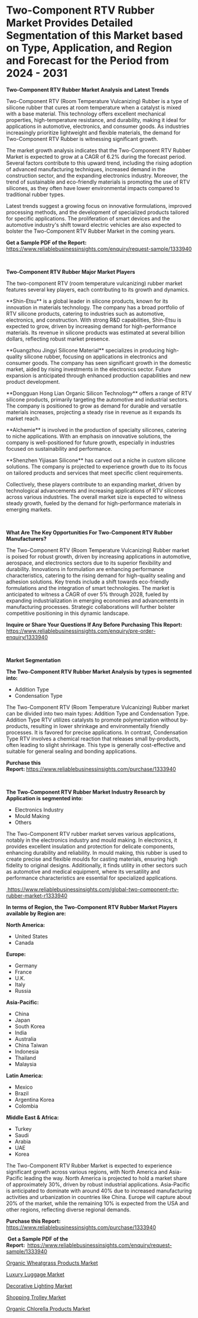<p><h1>Two-Component RTV Rubber Market Provides Detailed Segmentation of this Market based on Type, Application, and Region and Forecast for the Period from 2024 - 2031</h1></p><p><strong>Two-Component RTV Rubber Market Analysis and Latest Trends</strong></p>
<p><p>Two-Component RTV (Room Temperature Vulcanizing) Rubber is a type of silicone rubber that cures at room temperature when a catalyst is mixed with a base material. This technology offers excellent mechanical properties, high-temperature resistance, and durability, making it ideal for applications in automotive, electronics, and consumer goods. As industries increasingly prioritize lightweight and flexible materials, the demand for Two-Component RTV Rubber is witnessing significant growth.</p><p>The market growth analysis indicates that the Two-Component RTV Rubber Market is expected to grow at a CAGR of 6.2% during the forecast period. Several factors contribute to this upward trend, including the rising adoption of advanced manufacturing techniques, increased demand in the construction sector, and the expanding electronics industry. Moreover, the trend of sustainable and eco-friendly materials is promoting the use of RTV silicones, as they often have lower environmental impacts compared to traditional rubber types.</p><p>Latest trends suggest a growing focus on innovative formulations, improved processing methods, and the development of specialized products tailored for specific applications. The proliferation of smart devices and the automotive industry's shift toward electric vehicles are also expected to bolster the Two-Component RTV Rubber Market in the coming years.</p></p>
<p><strong>Get a Sample PDF of the Report:&nbsp;</strong> <a href="https://www.reliablebusinessinsights.com/enquiry/request-sample/1333940?utm_campaign=48&utm_medium=2&utm_source=Github&utm_content=ia&utm_term=12122024&utm_id=two-component-rtv-rubber">https://www.reliablebusinessinsights.com/enquiry/request-sample/1333940</a></p>
<p>&nbsp;</p>
<p><strong>Two-Component RTV Rubber Major Market Players</strong></p>
<p><p>The two-component RTV (room temperature vulcanizing) rubber market features several key players, each contributing to its growth and dynamics. </p><p>**Shin-Etsu** is a global leader in silicone products, known for its innovation in materials technology. The company has a broad portfolio of RTV silicone products, catering to industries such as automotive, electronics, and construction. With strong R&D capabilities, Shin-Etsu is expected to grow, driven by increasing demand for high-performance materials. Its revenue in silicone products was estimated at several billion dollars, reflecting robust market presence.</p><p>**Guangzhou Jingyi Silicone Material** specializes in producing high-quality silicone rubber, focusing on applications in electronics and consumer goods. The company has seen significant growth in the domestic market, aided by rising investments in the electronics sector. Future expansion is anticipated through enhanced production capabilities and new product development.</p><p>**Dongguan Hong Lian Organic Silicon Technology** offers a range of RTV silicone products, primarily targeting the automotive and industrial sectors. The company is positioned to grow as demand for durable and versatile materials increases, projecting a steady rise in revenue as it expands its market reach.</p><p>**Alchemie** is involved in the production of specialty silicones, catering to niche applications. With an emphasis on innovative solutions, the company is well-positioned for future growth, especially in industries focused on sustainability and performance.</p><p>**Shenzhen Yijiasan Silicone** has carved out a niche in custom silicone solutions. The company is projected to experience growth due to its focus on tailored products and services that meet specific client requirements. </p><p>Collectively, these players contribute to an expanding market, driven by technological advancements and increasing applications of RTV silicones across various industries. The overall market size is expected to witness steady growth, fueled by the demand for high-performance materials in emerging markets.</p></p>
<p>&nbsp;</p>
<p><strong>What Are The Key Opportunities For Two-Component RTV Rubber Manufacturers?</strong></p>
<p><p>The Two-Component RTV (Room Temperature Vulcanizing) Rubber market is poised for robust growth, driven by increasing applications in automotive, aerospace, and electronics sectors due to its superior flexibility and durability. Innovations in formulation are enhancing performance characteristics, catering to the rising demand for high-quality sealing and adhesion solutions. Key trends include a shift towards eco-friendly formulations and the integration of smart technologies. The market is anticipated to witness a CAGR of over 5% through 2028, fueled by expanding industrialization in emerging economies and advancements in manufacturing processes. Strategic collaborations will further bolster competitive positioning in this dynamic landscape.</p></p>
<p><strong>Inquire or Share Your Questions If Any Before Purchasing This Report:</strong> <a href="https://www.reliablebusinessinsights.com/enquiry/pre-order-enquiry/1333940?utm_campaign=48&utm_medium=2&utm_source=Github&utm_content=ia&utm_term=12122024&utm_id=two-component-rtv-rubber">https://www.reliablebusinessinsights.com/enquiry/pre-order-enquiry/1333940</a></p>
<p>&nbsp;</p>
<p><strong>Market Segmentation</strong></p>
<p><strong>The Two-Component RTV Rubber Market Analysis by types is segmented into:</strong></p>
<p><ul><li>Addition Type</li><li>Condensation Type</li></ul></p>
<p><p>The Two-Component RTV (Room Temperature Vulcanizing) Rubber market can be divided into two main types: Addition Type and Condensation Type. Addition Type RTV utilizes catalysts to promote polymerization without by-products, resulting in lower shrinkage and environmentally friendly processes. It is favored for precise applications. In contrast, Condensation Type RTV involves a chemical reaction that releases small by-products, often leading to slight shrinkage. This type is generally cost-effective and suitable for general sealing and bonding applications.</p></p>
<p><strong>Purchase this Report:&nbsp;</strong><a href="https://www.reliablebusinessinsights.com/purchase/1333940?utm_campaign=48&utm_medium=2&utm_source=Github&utm_content=ia&utm_term=12122024&utm_id=two-component-rtv-rubber">https://www.reliablebusinessinsights.com/purchase/1333940</a></p>
<p>&nbsp;</p>
<p><strong>The Two-Component RTV Rubber Market Industry Research by Application is segmented into:</strong></p>
<p><ul><li>Electronics Industry</li><li>Mould Making</li><li>Others</li></ul></p>
<p><p>The Two-Component RTV rubber market serves various applications, notably in the electronics industry and mould making. In electronics, it provides excellent insulation and protection for delicate components, enhancing durability and reliability. In mould making, this rubber is used to create precise and flexible moulds for casting materials, ensuring high fidelity to original designs. Additionally, it finds utility in other sectors such as automotive and medical equipment, where its versatility and performance characteristics are essential for specialized applications.</p></p>
<p><a href="https://www.reliablebusinessinsights.com/global-two-component-rtv-rubber-market-r1333940?utm_campaign=48&utm_medium=2&utm_source=Github&utm_content=ia&utm_term=12122024&utm_id=two-component-rtv-rubber">&nbsp;https://www.reliablebusinessinsights.com/global-two-component-rtv-rubber-market-r1333940</a></p>
<p><strong>In terms of Region, the Two-Component RTV Rubber Market Players available by Region are:</strong></p>
<p>
    <p> <strong> North America: </strong>
        <ul>
            <li>United States</li>
            <li>Canada</li>
        </ul>
        </p> 
    <p> <strong> Europe: </strong>
        <ul>
            <li>Germany</li>
            <li>France</li>
            <li>U.K.</li>
            <li>Italy</li>
            <li>Russia</li>
        </ul>
        </p> 
    <p> <strong> Asia-Pacific: </strong>
        <ul>
            <li>China</li>
            <li>Japan</li>
            <li>South Korea</li>
            <li>India</li>
            <li>Australia</li>
            <li>China Taiwan</li>
            <li>Indonesia</li>
            <li>Thailand</li>
            <li>Malaysia</li>
        </ul>
        </p> 
    <p> <strong> Latin America: </strong>
        <ul>
            <li>Mexico</li>
            <li>Brazil</li>
            <li>Argentina Korea</li>
            <li>Colombia</li>
        </ul>
        </p> 
    <p> <strong> Middle East & Africa: </strong>
        <ul>
            <li>Turkey</li>
            <li>Saudi</li>
            <li>Arabia</li>
            <li>UAE</li>
            <li>Korea</li>
        </ul>
    </p>
    </p>
<p><p>The Two-Component RTV Rubber Market is expected to experience significant growth across various regions, with North America and Asia-Pacific leading the way. North America is projected to hold a market share of approximately 30%, driven by robust industrial applications. Asia-Pacific is anticipated to dominate with around 40% due to increased manufacturing activities and urbanization in countries like China. Europe will capture about 20% of the market, while the remaining 10% is expected from the USA and other regions, reflecting diverse regional demands.</p></p>
<p><strong>Purchase this Report: </strong><a href="https://www.reliablebusinessinsights.com/purchase/1333940?utm_campaign=48&utm_medium=2&utm_source=Github&utm_content=ia&utm_term=12122024&utm_id=two-component-rtv-rubber">https://www.reliablebusinessinsights.com/purchase/1333940</a></p>
<p>&nbsp;<strong>Get a Sample PDF of the Report:&nbsp;&nbsp;</strong><a href="https://www.reliablebusinessinsights.com/enquiry/request-sample/1333940?utm_campaign=48&utm_medium=2&utm_source=Github&utm_content=ia&utm_term=12122024&utm_id=two-component-rtv-rubber">https://www.reliablebusinessinsights.com/enquiry/request-sample/1333940</a></p>
<p><strong></strong></p>
<p><p><a href="https://github.com/loveewin94/Market-Research-Report-List-1/blob/main/organic-wheatgrass-products-market.md?utm_campaign=48&utm_medium=2&utm_source=Github&utm_content=ia&utm_term=12122024&utm_id=two-component-rtv-rubber">Organic Wheatgrass Products Market</a></p><p><a href="https://www.linkedin.com/pulse/luxury-luggage-market-research-report-exploring-size-revenue-adn4f?utm_campaign=48&utm_medium=2&utm_source=Github&utm_content=ia&utm_term=12122024&utm_id=two-component-rtv-rubber">Luxury Luggage Market</a></p><p><a href="https://www.linkedin.com/pulse/comprehensive-analysis-decorative-lighting-marketpresented-macro-eqg0f?utm_campaign=48&utm_medium=2&utm_source=Github&utm_content=ia&utm_term=12122024&utm_id=two-component-rtv-rubber">Decorative Lighting Market</a></p><p><a href="https://www.linkedin.com/pulse/shopping-trolley-market-size-share-analysis-forecasted-cagr-69-o0hif?utm_campaign=48&utm_medium=2&utm_source=Github&utm_content=ia&utm_term=12122024&utm_id=two-component-rtv-rubber">Shopping Trolley Market</a></p><p><a href="https://github.com/kathiestrine5ty/Market-Research-Report-List-1/blob/main/organic-chlorella-products-market.md?utm_campaign=48&utm_medium=2&utm_source=Github&utm_content=ia&utm_term=12122024&utm_id=two-component-rtv-rubber">Organic Chlorella Products Market</a></p></p>
